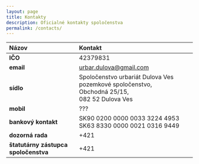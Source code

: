 ```yaml
---
layout: page
title: Kontakty
description: Oficialné kontakty spoločenstva
permalink: /contacts/
---
```


|Názov|Kontakt|
|:-------------|:------------------|
|**IČO**| 42379831|
|**email**| urbar.dulova@gmail.com|  
|**sídlo**| Spoločenstvo urbariát Dulova Ves pozemkové spoločenstvo,<br/> Obchodná	25/15,<br/> 082 52	Dulova Ves |
|**mobil**| ??? | 
|**bankový kontakt**| SK90 0200 0000 0033 3224 4953 <br/>SK63 8330 0000 0021 0316 9449 |
|**dozorná rada**| +421 |
|**štatutárny zástupca spoločenstva**| +421  |

